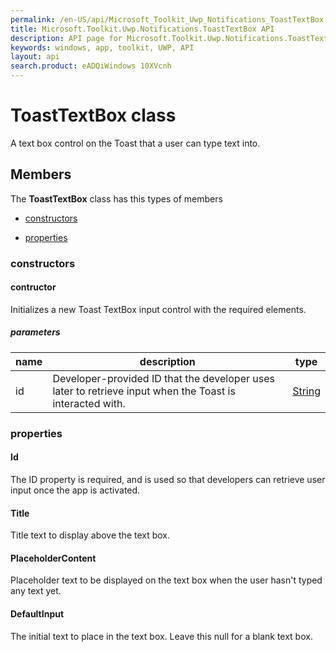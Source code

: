 ```yaml
---
permalink: /en-US/api/Microsoft_Toolkit_Uwp_Notifications_ToastTextBox.htm
title: Microsoft.Toolkit.Uwp.Notifications.ToastTextBox API 
description: API page for Microsoft.Toolkit.Uwp.Notifications.ToastTextBox
keywords: windows, app, toolkit, UWP, API
layout: api
search.product: eADQiWindows 10XVcnh
---
```



# ToastTextBox class

A text box control on the Toast that a user can type text into.

## Members

The **ToastTextBox** class has this types of members

* [constructors](#constructors)

* [properties](#properties)

### constructors

#### contructor

Initializes a new Toast TextBox input control with the required elements.

##### parameters



| name | description | type || --- | --- | --- || id | Developer-provided ID that the developer uses later to retrieve input when the Toast is interacted with. | [String](https://msdn.microsoft.com/library/windows/apps/System.String) |


### properties

#### Id

The ID property is required, and is used so that developers can retrieve user input once the app is activated.



#### Title

Title text to display above the text box.



#### PlaceholderContent

Placeholder text to be displayed on the text box when the user hasn't typed any text yet.



#### DefaultInput

The initial text to place in the text box. Leave this null for a blank text box.


